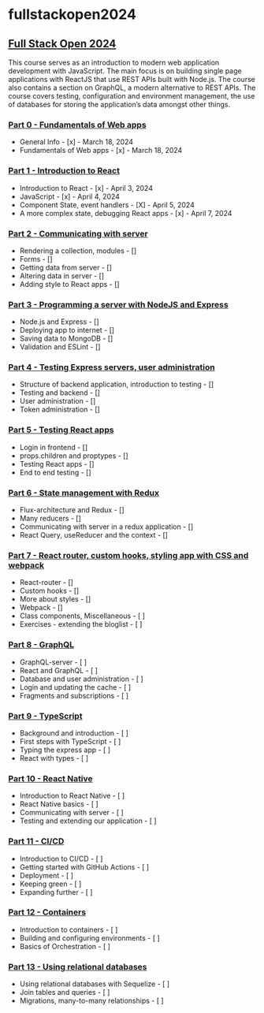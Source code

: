 # fullstackopen2024

## [Full Stack Open 2024](https://fullstackopen.com/en/)

This course serves as an introduction to modern web application development with JavaScript. The main focus is on building single page applications with ReactJS that use REST APIs built with Node.js. The course also contains a section on GraphQL, a modern alternative to REST APIs.
The course covers testing, configuration and environment management, the use of databases for storing the application’s data amongst other things.

### [Part 0 - Fundamentals of Web apps](https://fullstackopen.com/en/part0)

- General Info - [x] - March 18, 2024
- Fundamentals of Web apps - [x] - March 18, 2024

### [Part 1 - Introduction to React](https://fullstackopen.com/en/part1)

- Introduction to React - [x] - April 3, 2024
- JavaScript - [x] - April 4, 2024
- Component State, event handlers - [X] - April 5, 2024
- A more complex state, debugging React apps - [x] - April 7, 2024

### [Part 2 - Communicating with server](https://fullstackopen.com/en/part2)

- Rendering a collection, modules - []
- Forms - []
- Getting data from server - []
- Altering data in server - []
- Adding style to React apps - []

### [Part 3 - Programming a server with NodeJS and Express](https://fullstackopen.com/en/part3)

- Node.js and Express - []
- Deploying app to internet - []
- Saving data to MongoDB - []
- Validation and ESLint - []

### [Part 4 - Testing Express servers, user administration](https://fullstackopen.com/en/part4)

- Structure of backend application, introduction to testing - []
- Testing and backend - []
- User administration - []
- Token administration - []

### [Part 5 - Testing React apps](https://fullstackopen.com/en/part5)

- Login in frontend - []
- props.children and proptypes - []
- Testing React apps - []
- End to end testing - []

### [Part 6 - State management with Redux](https://fullstackopen.com/en/part6)

- Flux-architecture and Redux - []
- Many reducers - []
- Communicating with server in a redux application - []
- React Query, useReducer and the context - []

### [Part 7 - React router, custom hooks, styling app with CSS and webpack](https://fullstackopen.com/en/part7)

- React-router - []
- Custom hooks - []
- More about styles - []
- Webpack - []
- Class components, Miscellaneous - [ ]
- Exercises - extending the bloglist - [ ]

### [Part 8 - GraphQL](https://fullstackopen.com/en/part8)

- GraphQL-server - [ ]
- React and GraphQL - [ ]
- Database and user administration - [ ]
- Login and updating the cache - [ ]
- Fragments and subscriptions - [ ]

### [Part 9 - TypeScript](https://fullstackopen.com/en/part9)

- Background and introduction - [ ]
- First steps with TypeScript - [ ]
- Typing the express app - [ ]
- React with types - [ ]

### [Part 10 - React Native](https://fullstackopen.com/en/part10)

- Introduction to React Native - [ ]
- React Native basics - [ ]
- Communicating with server - [ ]
- Testing and extending our application - [ ]

### [Part 11 - CI/CD](https://fullstackopen.com/en/part11)

- Introduction to CI/CD - [ ]
- Getting started with GitHub Actions - [ ]
- Deployment - [ ]
- Keeping green - [ ]
- Expanding further - [ ]

### [Part 12 - Containers](https://fullstackopen.com/en/part12)

- Introduction to containers - [ ]
- Building and configuring environments - [ ]
- Basics of Orchestration - [ ]

### [Part 13 - Using relational databases](https://fullstackopen.com/en/part13)

- Using relational databases with Sequelize - [ ]
- Join tables and queries - [ ]
- Migrations, many-to-many relationships - [ ]

